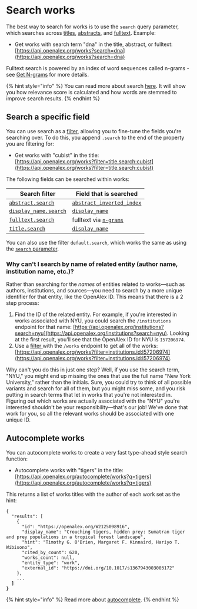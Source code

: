 # Search works

The best way to search for works is to use the `search` query parameter, which searches across [titles](work-object/#title), [abstracts](work-object/#abstract\_inverted\_index), and [fulltext](work-object/#the-ngram-object). Example:

* Get works with search term "dna" in the title, abstract, or fulltext:\
  [https://api.openalex.org/works?search=dna](https://api.openalex.org/works?search=dna)

Fulltext search is powered by an index of word sequences called n-grams - see [Get N-grams](get-n-grams.md) for more details.

{% hint style="info" %}
You can read more about search [here](../../the-api/get-lists-of-entities/search-entities.md). It will show you how relevance score is calculated and how words are stemmed to improve search results.
{% endhint %}

## Search a specific field

You can use search as a [filter](../../the-api/get-lists-of-entities/filter-entity-lists.md), allowing you to fine-tune the fields you're searching over. To do this, you append `.search` to the end of the property you are filtering for:

* Get works with "cubist" in the title:\
  [https://api.openalex.org/works?filter=title.search:cubist](https://api.openalex.org/works?filter=title.search:cubist)

The following fields can be searched within works:

| Search filter                                                                    | Field that is searched                                              |
| -------------------------------------------------------------------------------- | ------------------------------------------------------------------- |
| [`abstract.search`](filter-works.md#abstract.search)                             | [`abstract_inverted_index`](work-object/#abstract\_inverted\_index) |
| [`display_name.search`](filter-works.md#display\_name.search-alias-title.search) | [`display_name`](work-object/#display\_name)                        |
| [`fulltext.search`](filter-works.md#fulltext.search)                             | fulltext via [`n-grams`](get-n-grams.md)                            |
| [`title.search`](filter-works.md#display\_name.search-alias-title.search)        | [`display_name`](work-object/#display\_name)                        |

You can also use the filter `default.search`, which works the same as using the [`search` parameter](search-works.md#search-works).

### Why can't I search by name of related entity (author name, institution name, etc.)?

Rather than searching for the _names_ of entities related to works—such as authors, institutions, and sources—you need to search by a more unique identifier for that entity, like the OpenAlex ID. This means that there is a 2 step process:

1. Find the ID of the related entity. For example, if you're interested in works associated with NYU, you could search the `/institutions` endpoint for that name: [https://api.openalex.org/institutions?search=nyu](https://api.openalex.org/institutions?search=nyu). Looking at the first result, you'll see that the OpenAlex ID for NYU is `I57206974`.
2. Use a [filter ](filter-works.md)with the `/works` endpoint to get all of the works: [https://api.openalex.org/works?filter=institutions.id:I57206974](https://api.openalex.org/works?filter=institutions.id:I57206974).

Why can't you do this in just one step? Well, if you use the search term, "NYU," you might end up missing the ones that use the full name "New York University," rather than the initials. Sure, you could try to think of all possible variants and search for all of them, but you might miss some, and you risk putting in search terms that let in works that you're not interested in. Figuring out which works are actually associated with the "NYU" you're interested shouldn't be your responsibility—that's our job! We've done that work for you, so all the relevant works should be associated with one unique ID.

## Autocomplete works

You can autocomplete works to create a very fast type-ahead style search function:

* Autocomplete works with "tigers" in the title:\
  [https://api.openalex.org/autocomplete/works?q=tigers](https://api.openalex.org/autocomplete/works?q=tigers)

This returns a list of works titles with the author of each work set as the hint:

<pre class="language-json"><code class="lang-json">{ 
  "results": [
    {
      "id": "https://openalex.org/W2125098916",
      "display_name": "Crouching tigers, hidden prey: Sumatran tiger and prey populations in a tropical forest landscape",
      "hint": "Timothy G. O'Brien, Margaret F. Kinnaird, Hariyo T. Wibisono",
      "cited_by_count": 620,
      "works_count": null,
      "entity_type": "work",
      "external_id": "https://doi.org/10.1017/s1367943003003172"
    },
    ...
<strong>  ]
</strong><strong>}
</strong></code></pre>

{% hint style="info" %}
Read more about [autocomplete](../../the-api/get-lists-of-entities/autocomplete-entities.md).
{% endhint %}
